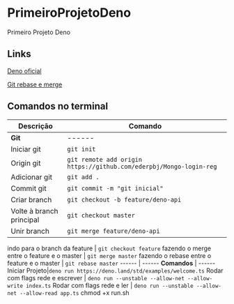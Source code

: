 # PrimeiroProjetoDeno
Primeiro Projeto Deno

## Links 

[Deno oficial](https://deno.land/)

[Git rebase e merge](https://www.treinaweb.com.br/blog/git-merge-e-git-rebase-quando-usa-los/)

## Comandos no terminal

Descrição | Comando
------ | ------
__Git__ | ------
Iniciar git|`git init`
Origin git|`git remote add origin https://github.com/ederpbj/Mongo-login-reg`
Adicionar git|`git add .`
Commit git|`git commit -m "git inicial"`
Criar branch | `git checkout -b feature/deno-api`
Volte à branch principal | `git checkout master`
Unir branch | `git merge feature/deno-api`

indo para o branch da feature | `git checkout feature`
fazendo o merge entre o feature e o master | `git merge master`
fazendo o rebase entre o feature e o master | `git rebase master`
------ | ------
__Comandos__ | ------
Iniciar Projeto|`deno run https://deno.land/std/examples/welcome.ts`
Rodar com flags rede e escrever | `deno run --unstable --allow-net --allow-write index.ts`
Rodar com flags rede e ler | `deno run --unstable --allow-net --allow-read app.ts`
chmod +x run.sh
